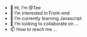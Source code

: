 - 👋 Hi, I’m @Tee
- 👀 I’m interested in Front-end
- 🌱 I’m currently learning Javascript
- 💞️ I’m looking to collaborate on ...
- 📫 How to reach me ...

<!---
Snipertee/Snipertee is a ✨ special ✨ repository because its `README.md` (this file) appears on your GitHub profile.
You can click the Preview link to take a look at your changes.
--->
